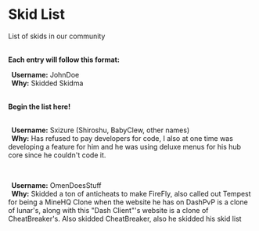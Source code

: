 <h1>Skid List</h1>
<p>List of skids in our community</p>
<br>
<b>Each entry will follow this format:</b>
<div>
<p><b>&nbsp;&nbsp;Username:</b> JohnDoe<br>
<b>&nbsp;&nbsp;Why:</b> Skidded Skidma</p>
</div>
<br>
<b>Begin the list here!</b>
<br>
<br>
<p><b>&nbsp;&nbsp;Username:</b> Sxizure (Shiroshu, BabyClew, other names)<br>
<b>&nbsp;&nbsp;Why:</b> Has refused to pay developers for code, I also at one time was developing a feature for him and he was using deluxe menus for his hub core since he couldn't code it.</p>
<br>
<p><b>&nbsp;&nbsp;Username:</b> OmenDoesStuff<br>
<b>&nbsp;&nbsp;Why:</b> Skidded a ton of anticheats to make FireFly, also called out Tempest for being a MineHQ Clone when the website he has on DashPvP is a clone of lunar's, along with this "Dash Client"'s website is a clone of CheatBreaker's. Also skidded CheatBreaker, also he skidded his skid list</p>
